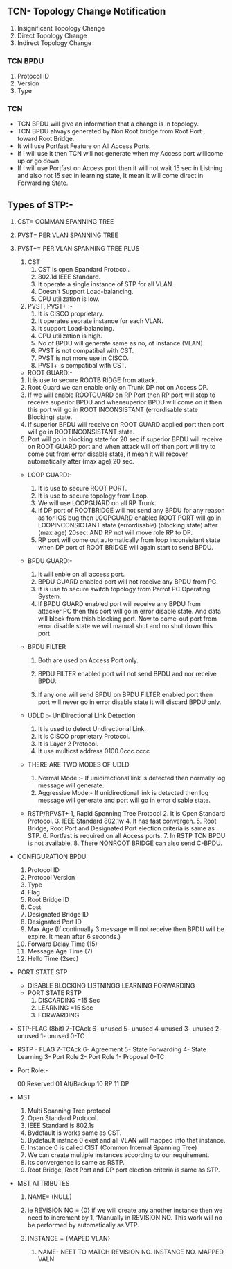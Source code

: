 ## TCN- Topology Change Notification
1. Insignificant Topology Change
2.  Direct Topology Change
3. Indirect Topology Change

### TCN BPDU

1. Protocol ID
2. Version
3. Type 

### TCN
- TCN BPDU will give an information that a change is in topology.
- TCN BPDU always generated by Non Root bridge from Root Port , toward Root Bridge.
- It  will use Portfast Feature on All Access Ports.
- If i will use it then TCN will not generate when my Access port willicome up or go down.
- If i will use Portfast on Access port then it will not wait 15 sec in Listning and also not 15 sec in learning state, It mean it will come direct in Forwarding State.

## Types of STP:-
1. CST= COMMAN SPANNING TREE

2. PVST= PER VLAN SPANNING TREE

3. PVST+= PER VLAN SPANNING TREE PLUS
   1. CST
      1. CST is open Spandard Protocol.
      2. 802.1d IEEE Standard.
      3. It operate a single instance of STP for all VLAN.
      4. Doesn't Support Load-balancing.
      5. CPU utilization is low.
   2. PVST, PVST+ :-
      1. It is CISCO proprietary.
      2. It operates seprate instance for each VLAN.
      3. It support Load-balancing.
      4. CPU utilization is high.
      5. No of BPDU will generate same as no, of instance (VLAN).
      6. PVST is not compatibal with CST.
      7. PVST is not more use in CISCO.
      8. PVST+ is compatibal with CST.

   - ROOT GUARD:-

   1. It is use to secure ROOTB RIDGE from attack.
   2. Root Guard we can enable only on Trunk DP not on Access DP.
   3. If we will enable ROOTGUARD on RP Port then RP port will stop to receive superior BPDU and whensuperior BPDU will come on it then this port will go in ROOT INCONSISTANT (errordisable state Blocking) state.
   4. If superior BPDU will receive on ROOT GUARD applied port then port will go in ROOTINCONSISTANT state.
   5. Port will go in blocking state for 20 sec if superior BPDU will receive on ROOT GUARD port and when attack will off then port will try to come out from error disable state, it mean it will recover automatically after (max age) 20 sec.

   - LOOP GUARD:-
     1. It is use to secure ROOT PORT.
     2. It is use to secure topology from Loop.
     3. We will use LOOPGUARD on all RP Trunk.
     4. If DP port of ROOTBRIDGE will not send any BPDU for any reason as for IOS bug then LOOPGUARD enabled ROOT PORT will go in LOOPINCONSICTANT state (errordisable) (blocking state) after (max age) 20sec. AND RP not will move role RP to DP.
     5. RP port will come out automatically from loop inconsistant state when DP port of ROOT BRIDGE will again start to send BPDU.

   - BPDU GUARD:-
     1. It will enble on all access port.
     2. BPDU GUARD enabled port will not receive any BPDU from PC.
     3. It is use to secure switch topology from Parrot PC Operating System.
     4. lf BPDU GUARD enabled port will receive any BPDU from attacker PC then
     this port will go in error disable state. And data will block from thish blocking port. Now to come-out port from error disable state we will manual shut and no shut down this port.

   - BPDU FILTER

     1. Both are used on Access Port only.

     2. BPDU FILTER enabled port will not send BPDU and nor receive BPDU.
     3. If any one will send BPDU on BPDU FILTER enabled port then port will never go in error disable state it will discard BPDU only.

   - UDLD :- UniDirectional Link Detection
     1. It is used to detect Undirectional Link.
     2. It is CISCO proprietary Protocol.
     3. It is Layer 2 Protocol.
     4. It use multicst address 0100.0ccc.cccc

   - THERE ARE TWO MODES OF UDLD
     1. Normal Mode :- If unidirectional link is detected then normally log message will generate.
     2. Aggressive Mode:- If unidirectional link is detected then log message will generate and port will go in error disable state.

   - RSTP/RPVST+
     1, Rapid Spanning Tree Protocol
     2. It is Open Standard Protocol.
     3. IEEE Standard 802.1w
     4.  It has fast convergen.
     5. Root Bridge, Root Port and Designated Port election criteria is same as STP.
     6. Portfast is required on all Access ports.
     7. In RSTP TCN BPDU is not available.
     8. There NONROOT BRIDGE can also send C-BPDU.

- CONFIGURATION BPDU

  1. Protocol ID
  2. Protocol Version
  3. Type
  4. Flag
  5. Root Bridge ID
  6. Cost
  7. Designated Bridge ID
  8. Designated Port ID
  9. Max Age  (If continually 3 message will not receive then BPDU will be expire. It mean after 6 seconds.) 
  10. Forward Delay Time (15)
  11. Message Age Time (7)
  12. Hello Time (2sec)

- PORT STATE STP

  - DISABLE
    BLOCKING
    LISTNINGG
    LEARNING
    FORWARDING
  - PORT STATE RSTP
    1. DISCARDING =15 Sec
    2. LEARNING =15 Sec
    3. FORWARDING

- STP-FLAG (8bit)
  7-TCAck
  6- unused
  5- unused
  4-unused
  3- unused
  2- unused
  1- unused 
  0-TC

- RSTP - FLAG
  7-TCAck
  6- Agreement
  5- State Forwarding
  4- State Learning
  3- Port Role
  2- Port Role
  1- Proposal
  0-TC

- Port Role:-

  00 Reserved
  01 Alt/Backup
  10 RP
  11 DP

- MST
  1. Multi Spanning Tree protocol
  2. Open Standard Protocol.
  3. IEEE Standard is 802.1s
  4. Bydefault is works same as CST.
  5. Bydefault instnce 0 exist and all VLAN will mapped into that instance.
  6. Instance 0 is called CIST (Common Internal Spanning Tree)
  7. We can create multiple instances according to our requirement.
  8. Its convergence is same as RSTP.
  9. Root Bridge, Root Port and DP port election criteria is same as STP.

- MST ATTRIBUTES

  1. NAME= (NULL)
  2. ie REVISION NO = {0} if we will create any another instance then we need to increment by 1,
     ‘Manually in REVISION NO. This work will no be performed by automatically as VTP.

  3. INSTANCE = {MAPED VLAN} 
     1. NAME- NEET TO MATCH 
        REVISION NO.
        INSTANCE NO.
        MAPPED VALN